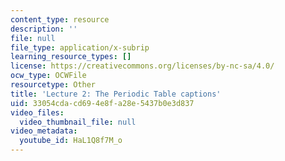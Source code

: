 ```yaml
---
content_type: resource
description: ''
file: null
file_type: application/x-subrip
learning_resource_types: []
license: https://creativecommons.org/licenses/by-nc-sa/4.0/
ocw_type: OCWFile
resourcetype: Other
title: 'Lecture 2: The Periodic Table captions'
uid: 33054cda-cd69-4e8f-a28e-5437b0e3d837
video_files:
  video_thumbnail_file: null
video_metadata:
  youtube_id: HaL1Q8f7M_o
---
```

